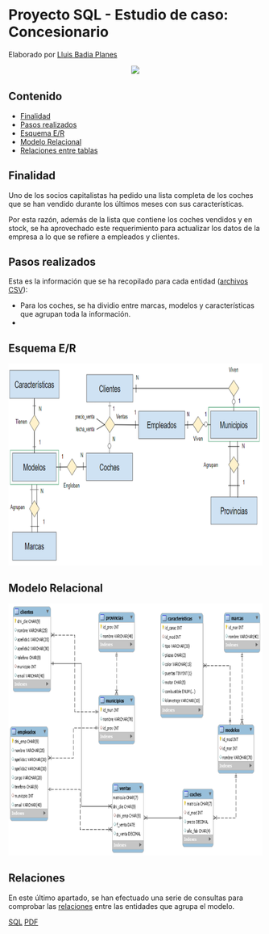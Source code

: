 # Proyecto SQL - Estudio de caso: Concesionario

Elaborado por [Lluis Badia Planes](https://github.com/lluis90badia/lbadialabwork)

<p align="center"><img src="https://www.lawdonut.co.uk/business/sites/lawdonut-business/files/usedcardealer1_0.jpg" height="400"></p>

## Contenido

- [Finalidad](https://github.com/lluis90badia/projects/blob/main/proyecto_SQL_concesionario/README.md#finalidad)
- [Pasos realizados](https://github.com/lluis90badia/projects/blob/main/proyecto_SQL_concesionario/README.md#pasos-realizados)
- [Esquema E/R]()
- [Modelo Relacional]()
- [Relaciones entre tablas](https://github.com/lluis90badia/projects/blob/main/proyecto_SQL_concesionario/README.md#relaciones)

## Finalidad

Uno de los socios capitalistas ha pedido una lista completa de los coches que se han vendido durante los últimos meses con sus características.

Por esta razón, además de la lista que contiene los coches vendidos y en stock, se ha aprovechado este requerimiento para actualizar los datos de la empresa a lo que se refiere a empleados y clientes.

## Pasos realizados

Esta es la información que se ha recopilado para cada entidad ([archivos CSV](https://github.com/lluis90badia/projects/tree/main/proyecto_SQL_concesionario/archivos_csv)):

- Para los coches, se ha dividio entre marcas, modelos y características que agrupan toda la información.
- 

## Esquema E/R

<p align="center"><img src="https://github.com/lluis90badia/projects/blob/main/proyecto_SQL_concesionario/imagenes_modelos/entidad_relacion.PNG"  height="400"></p>

## Modelo Relacional

<p align="center"><img src="https://github.com/lluis90badia/projects/blob/main/proyecto_SQL_concesionario/imagenes_modelos/modelo_relacional.PNG"  height="500"></p>

## Relaciones

En este último apartado, se han efectuado una serie de consultas para comprobar las [relaciones](https://github.com/lluis90badia/projects/blob/main/proyecto_SQL_concesionario/comprov_relaciones_tablas.txt) entre las entidades que agrupa el modelo.

[SQL](https://github.com/lluis90badia/projects/blob/main/proyecto_SQL_concesionario/concesionario.sql)
[PDF](https://github.com/lluis90badia/projects/blob/main/proyecto_SQL_concesionario/Proyecto_SQL_concesionario.pdf)

